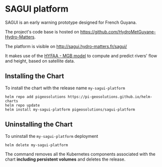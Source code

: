# SAGUI platform

SAGUI is an early warning prototype designed for French Guyana.

The project's code base is hosted on https://github.com/HydroMetGuyane-Hydro-Matters.

The platform is visible on http://sagui.hydro-matters.fr/sagui/

It makes use of the [HYFAA - MGB model](https://github.com/OMP-IRD/hyfaa-scheduler) to compute and predict rivers' flow and height, based on satellite data.


## Installing the Chart

To install the chart with the release name `my-sagui-platform`

```console
helm repo add pigeosolutions https://pi-geosolutions.github.io/helm-charts
helm repo update
helm install my-sagui-platform pigeosolutions/sagui-platform
```

## Uninstalling the Chart

To uninstall the `my-sagui-platform` deployment

```console
helm delete my-sagui-platform
```

The command removes all the Kubernetes components associated with the chart **including persistent volumes** and deletes the release.